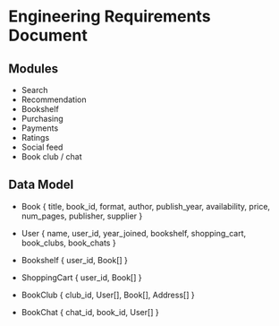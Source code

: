 # Engineering Requirements Document

## Modules
* Search
* Recommendation
* Bookshelf
* Purchasing
* Payments
* Ratings
* Social feed
* Book club / chat

## Data Model
* Book {
    title,
    book_id, 
    format,
    author, 
    publish_year, 
    availability,
    price,
    num_pages,
    publisher,
    supplier
}

* User {
    name,
    user_id,
    year_joined,
    bookshelf,
    shopping_cart,
    book_clubs,
    book_chats
}

* Bookshelf {
    user_id, 
    Book[]
}

* ShoppingCart {
    user_id,
    Book[]
}

* BookClub {
    club_id,
    User[],
    Book[],
    Address[]
}

* BookChat {
    chat_id,
    book_id,
    User[]
}
